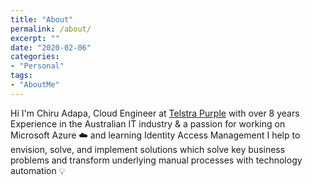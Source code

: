 ```yaml
---
title: "About"
permalink: /about/
excerpt: ""
date: "2020-02-06"
categories: 
- "Personal"
tags: 
- "AboutMe"
---
```

 Hi I'm Chiru Adapa, Cloud Engineer at [Telstra Purple][telstrapurple] with over 8 years Experience in the Australian IT industry & a passion for working on Microsoft Azure :cloud: and learning Identity Access Management I help to envision, solve, and implement solutions which solve key business problems and transform underlying manual processes with technology automation :bulb:

[telstrapurple]:https://www.telstra.com.au/business-enterprise/services/telstra-purple
[jloudon]:https://infraedifice.com
[purple]:https://purple.telstra.com.au/blog